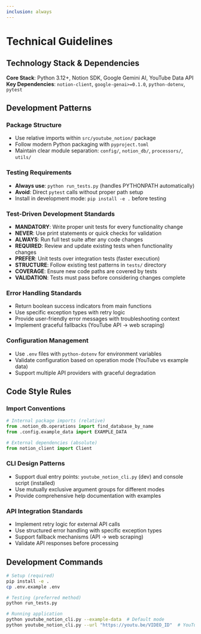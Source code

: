 ```yaml
---
inclusion: always
---
```


# Technical Guidelines

## Technology Stack & Dependencies

**Core Stack**: Python 3.12+, Notion SDK, Google Gemini AI, YouTube Data API
**Key Dependencies**: `notion-client`, `google-genai>=0.1.0`, `python-dotenv`, `pytest`

## Development Patterns

### Package Structure
- Use relative imports within `src/youtube_notion/` package
- Follow modern Python packaging with `pyproject.toml`
- Maintain clear module separation: `config/`, `notion_db/`, `processors/`, `utils/`

### Testing Requirements
- **Always use**: `python run_tests.py` (handles PYTHONPATH automatically)
- **Avoid**: Direct `pytest` calls without proper path setup
- Install in development mode: `pip install -e .` before testing

### Test-Driven Development Standards
- **MANDATORY**: Write proper unit tests for every functionality change
- **NEVER**: Use print statements or quick checks for validation
- **ALWAYS**: Run full test suite after any code changes
- **REQUIRED**: Review and update existing tests when functionality changes
- **PREFER**: Unit tests over integration tests (faster execution)
- **STRUCTURE**: Follow existing test patterns in `tests/` directory
- **COVERAGE**: Ensure new code paths are covered by tests
- **VALIDATION**: Tests must pass before considering changes complete

### Error Handling Standards
- Return boolean success indicators from main functions
- Use specific exception types with retry logic
- Provide user-friendly error messages with troubleshooting context
- Implement graceful fallbacks (YouTube API → web scraping)

### Configuration Management
- Use `.env` files with `python-dotenv` for environment variables
- Validate configuration based on operation mode (YouTube vs example data)
- Support multiple API providers with graceful degradation

## Code Style Rules

### Import Conventions
```python
# Internal package imports (relative)
from .notion_db.operations import find_database_by_name
from .config.example_data import EXAMPLE_DATA

# External dependencies (absolute)
from notion_client import Client
```

### CLI Design Patterns
- Support dual entry points: `youtube_notion_cli.py` (dev) and console script (installed)
- Use mutually exclusive argument groups for different modes
- Provide comprehensive help documentation with examples

### API Integration Standards
- Implement retry logic for external API calls
- Use structured error handling with specific exception types
- Support fallback mechanisms (API → web scraping)
- Validate API responses before processing

## Development Commands

```bash
# Setup (required)
pip install -e .
cp .env.example .env

# Testing (preferred method)
python run_tests.py

# Running application
python youtube_notion_cli.py --example-data  # Default mode
python youtube_notion_cli.py --url "https://youtu.be/VIDEO_ID"  # YouTube mode
```